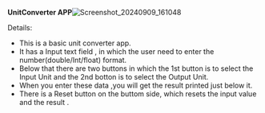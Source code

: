 **UnitConverter APP**![Screenshot_20240909_161048](https://github.com/user-attachments/assets/4b6a682a-5845-4648-9eba-7b6a7e927525)



Details:
* This is a basic unit converter app.
* It has a Input text field , in which the user need to enter the number(double/Int/float) format.
* Below that there are two buttons in which the 1st button is to select the Input Unit and the 2nd botton is to select the Output Unit.
* When you enter these data ,you will get the result printed just below it.
* There is a Reset button on the buttom side, which resets the input value and the result .

